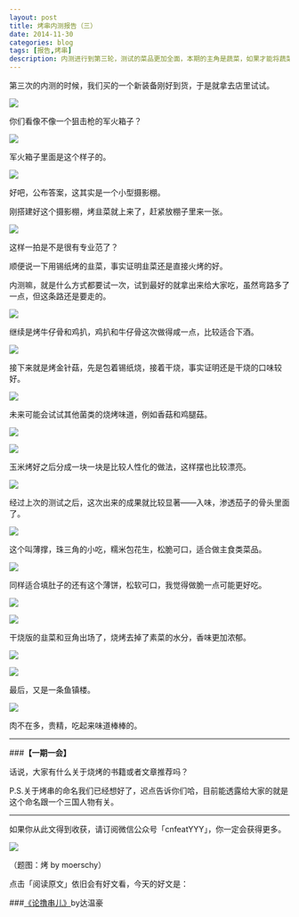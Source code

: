 ```yaml
---
layout: post
title: 烤串内测报告（三）
date: 2014-11-30
categories: blog
tags: [报告,烤串]
description: 内测进行到第三轮，测试的菜品更加全面，本期的主角是蔬菜，如果才能将蔬菜烤出香味，和烤肉吃起来相得益彰，这是一个值得去尝试的地方。
---
```


第三次的内测的时候，我们买的一个新装备刚好到货，于是就拿去店里试试。

![](http://cnfeat.qiniudn.com/DSC04257.JPG)

你们看像不像一个狙击枪的军火箱子？

![](http://cnfeat.qiniudn.com/DSC04258.JPG)

军火箱子里面是这个样子的。

![](http://cnfeat.qiniudn.com/DSC04265.JPG)

好吧，公布答案，这其实是一个小型摄影棚。

刚搭建好这个摄影棚，烤韭菜就上来了，赶紧放棚子里来一张。

![](http://cnfeat.qiniudn.com/DSC04276.JPG)

这样一拍是不是很有专业范了？

顺便说一下用锡纸烤的韭菜，事实证明韭菜还是直接火烤的好。

内测嘛，就是什么方式都要试一次，试到最好的就拿出来给大家吃，虽然弯路多了一点，但这条路还是要走的。

![](http://cnfeat.qiniudn.com/DSC04291.JPG)

继续是烤牛仔骨和鸡扒，鸡扒和牛仔骨这次做得咸一点，比较适合下酒。

![](http://cnfeat.qiniudn.com/DSC04296.JPG)

接下来就是烤金针菇，先是包着锡纸烧，接着干烧，事实证明还是干烧的口味较好。

![](http://cnfeat.qiniudn.com/DSC04312.JPG)

未来可能会试试其他菌类的烧烤味道，例如香菇和鸡腿菇。

![](http://cnfeat.qiniudn.com/DSC04299.JPG)

![](http://cnfeat.qiniudn.com/DSC04305.JPG)

玉米烤好之后分成一块一块是比较人性化的做法，这样摆也比较漂亮。

![](http://cnfeat.qiniudn.com/DSC04320.JPG)

经过上次的测试之后，这次出来的成果就比较显著——入味，渗透茄子的骨头里面了。

![](http://cnfeat.qiniudn.com/DSC04324.JPG)

这个叫薄撑，珠三角的小吃，糯米包花生，松脆可口，适合做主食类菜品。

![](http://cnfeat.qiniudn.com/DSC04334.JPG)

同样适合填肚子的还有这个薄饼，松软可口，我觉得做脆一点可能更好吃。

![](http://cnfeat.qiniudn.com/DSC04327.JPG)

![](http://cnfeat.qiniudn.com/DSC04330.JPG)

干烧版的韭菜和豆角出场了，烧烤去掉了素菜的水分，香味更加浓郁。

![](http://cnfeat.qiniudn.com/DSC04341.JPG)

![](http://cnfeat.qiniudn.com/DSC04343.JPG)

最后，又是一条鱼镇楼。

![](http://cnfeat.qiniudn.com/DSC04344.JPG)

肉不在多，贵精，吃起来味道棒棒的。

---

###**【一期一会】**

话说，大家有什么关于烧烤的书籍或者文章推荐吗？

P.S.关于烤串的命名我们已经想好了，迟点告诉你们哈，目前能透露给大家的就是这个命名跟一个三国人物有关。


----

如果你从此文得到收获，请订阅微信公众号「cnfeatYYY」，你一定会获得更多。

![](http://cnfeat.qiniudn.com/signitrue-2014-11-15.jpg)

（题图：烤 by moerschy）

点击「阅读原文」依旧会有好文看，今天的好文是：

###[《论撸串儿》](http://www.jianshu.com/p/861243d29980)by达温豪

